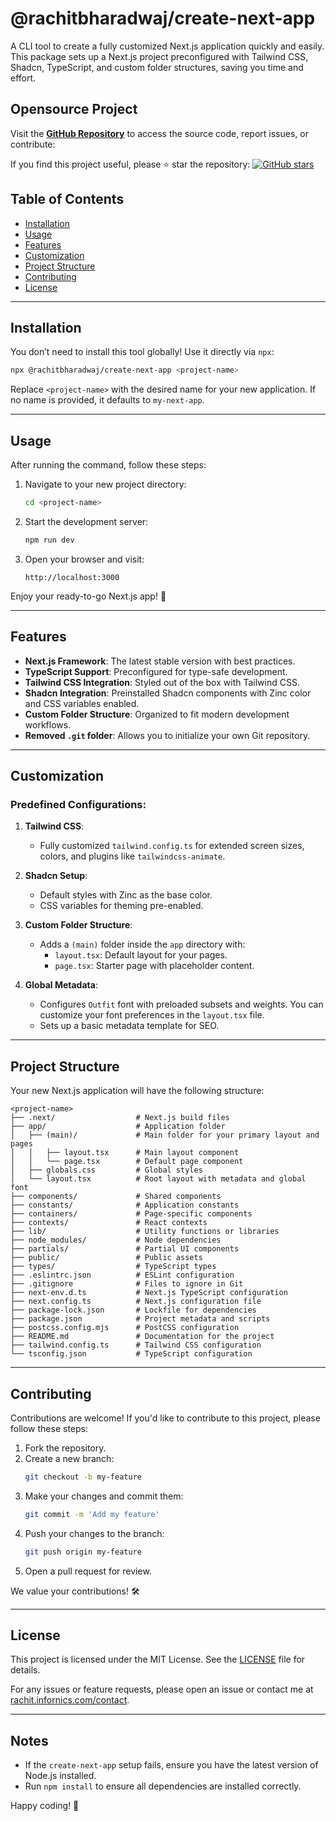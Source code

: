 # @rachitbharadwaj/create-next-app

A CLI tool to create a fully customized Next.js application quickly and easily. This package sets up a Next.js project preconfigured with Tailwind CSS, Shadcn, TypeScript, and custom folder structures, saving you time and effort.

## Opensource Project

Visit the **[GitHub Repository](https://github.com/rachit-bharadwaj/next-starter)** to access the source code, report issues, or contribute:

If you find this project useful, please ⭐️ star the repository:
[![GitHub stars](https://img.shields.io/github/stars/rachit-bharadwaj/next-starter.svg?style=social&label=Star)](https://github.com/rachit-bharadwaj/next-starter)

## Table of Contents

- [Installation](#installation)
- [Usage](#usage)
- [Features](#features)
- [Customization](#customization)
- [Project Structure](#project-structure)
- [Contributing](#contributing)
- [License](#license)

---

## Installation

You don’t need to install this tool globally! Use it directly via `npx`:

```bash
npx @rachitbharadwaj/create-next-app <project-name>
```

Replace `<project-name>` with the desired name for your new application. If no name is provided, it defaults to `my-next-app`.

---

## Usage

After running the command, follow these steps:

1. Navigate to your new project directory:

   ```bash
   cd <project-name>
   ```

2. Start the development server:

   ```bash
   npm run dev
   ```

3. Open your browser and visit:
   ```
   http://localhost:3000
   ```

Enjoy your ready-to-go Next.js app! 🚀

---

## Features

- **Next.js Framework**: The latest stable version with best practices.
- **TypeScript Support**: Preconfigured for type-safe development.
- **Tailwind CSS Integration**: Styled out of the box with Tailwind CSS.
- **Shadcn Integration**: Preinstalled Shadcn components with Zinc color and CSS variables enabled.
- **Custom Folder Structure**: Organized to fit modern development workflows.
- **Removed `.git` folder**: Allows you to initialize your own Git repository.

---

## Customization

### Predefined Configurations:

1. **Tailwind CSS**:

   - Fully customized `tailwind.config.ts` for extended screen sizes, colors, and plugins like `tailwindcss-animate`.

2. **Shadcn Setup**:

   - Default styles with Zinc as the base color.
   - CSS variables for theming pre-enabled.

3. **Custom Folder Structure**:

   - Adds a `(main)` folder inside the `app` directory with:
     - `layout.tsx`: Default layout for your pages.
     - `page.tsx`: Starter page with placeholder content.

4. **Global Metadata**:
   - Configures `Outfit` font with preloaded subsets and weights. You can customize your font preferences in the `layout.tsx` file.
   - Sets up a basic metadata template for SEO.

---

## Project Structure

Your new Next.js application will have the following structure:

```plaintext
<project-name>
├── .next/                  # Next.js build files
├── app/                    # Application folder
│   ├── (main)/             # Main folder for your primary layout and pages
│   │   ├── layout.tsx      # Main layout component
│   │   └── page.tsx        # Default page component
│   ├── globals.css         # Global styles
│   └── layout.tsx          # Root layout with metadata and global font
├── components/             # Shared components
├── constants/              # Application constants
├── containers/             # Page-specific components
├── contexts/               # React contexts
├── lib/                    # Utility functions or libraries
├── node_modules/           # Node dependencies
├── partials/               # Partial UI components
├── public/                 # Public assets
├── types/                  # TypeScript types
├── .eslintrc.json          # ESLint configuration
├── .gitignore              # Files to ignore in Git
├── next-env.d.ts           # Next.js TypeScript configuration
├── next.config.ts          # Next.js configuration file
├── package-lock.json       # Lockfile for dependencies
├── package.json            # Project metadata and scripts
├── postcss.config.mjs      # PostCSS configuration
├── README.md               # Documentation for the project
├── tailwind.config.ts      # Tailwind CSS configuration
└── tsconfig.json           # TypeScript configuration
```

---

## Contributing

Contributions are welcome! If you'd like to contribute to this project, please follow these steps:

1. Fork the repository.
2. Create a new branch:
   ```bash
   git checkout -b my-feature
   ```
3. Make your changes and commit them:
   ```bash
   git commit -m 'Add my feature'
   ```
4. Push your changes to the branch:
   ```bash
   git push origin my-feature
   ```
5. Open a pull request for review.

We value your contributions! 🛠️

---

## License

This project is licensed under the MIT License. See the [LICENSE](./LICENSE) file for details.

For any issues or feature requests, please open an issue or contact me at [rachit.infornics.com/contact](https://rachit.infornics.com/contact).

---

## Notes

- If the `create-next-app` setup fails, ensure you have the latest version of Node.js installed.
- Run `npm install` to ensure all dependencies are installed correctly.

Happy coding! 🚀
